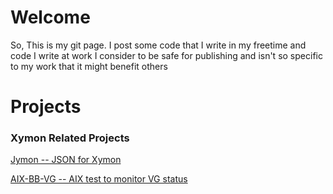 # Welcome 
So, This is my git page. I post some code that I write in my freetime and code I write at work I consider to be safe for publishing and 
isn't so specific to my work that it might benefit others

# Projects

### Xymon Related Projects

[Jymon -- JSON for Xymon](https://github.com/gbit-is/Jymon)

[AIX-BB-VG -- AIX test to monitor VG status](https://github.com/gbit-is/aix-bb-vg)
